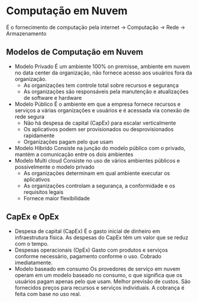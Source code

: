 
# Computação em Nuvem
É o fornecimento de computação pela internet
-> Computação
-> Rede 
-> Armazenamento
## Modelos de Computação em Nuvem

- Modelo Privado
	 É um ambiente 100% on premisse, ambiente em nuvem no data center da organização, não fornece acesso aos usuários fora da organização.
	-  As organizações tem controle total sobre recursos e segurança
	- As organizações são responsáveis pela manutenção e atualizações de software e hardware
- Modelo Público
	 É o ambiente em que a empresa fornece recursos e serviços a várias organizações e usuários e é acessada via conexão de rede segura
	 - Não há despesa de capital (CapEx) para escalar verticalmente
	 - Os aplicativos podem ser provisionados ou desprovisionados rapidamente
	 - Organizações pagam pelo que usam
- Modelo Híbrido
	 Consiste na junção do modelo público com o privado, mantém a comunicação entre os dois ambientes
- Modelo Multi cloud
	 Consiste no uso de vários ambientes públicos e possivelmente o modelo privado
	 - As organizações determinam em qual ambiente executar os aplicativos
	 - As organizações controlam a segurança, a conformidade e os requisitos legais
	 - Fornece maior flexibilidade


## CapEx e OpEx

- Despesa de capital (CapEx)
	É o gasto inicial de dinheiro em infraestrutura física.
	As despesas do CapEx têm um valor que se reduz com o tempo.
- Despesas operacionais (OpEx)
	Gasto com produtos e serviços conforme necessário, pagamento conforme o uso.
	Cobrado imediatamente.
- Modelo baseado em consumo
    Os provedores  de serviço em nuvem operam em um modelo baseado no consumo, o que significa que os usuários pagam apenas pelo que usam.
     Melhor previsão de custos.
     São fornecidos preços para recursos e serviços individuais.
     A cobrança é feita com base no uso real.